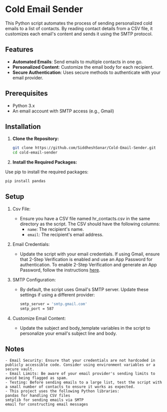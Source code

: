 # Cold Email Sender

This Python script automates the process of sending personalized cold emails to a list of contacts. By reading contact details from a CSV file, it customizes each email's content and sends it using the SMTP protocol.

## Features

- **Automated Emails**: Send emails to multiple contacts in one go.
- **Personalized Content**: Customize the email body for each recipient.
- **Secure Authentication**: Uses secure methods to authenticate with your email provider.

## Prerequisites

- Python 3.x
- An email account with SMTP access (e.g., Gmail)

## Installation

1. **Clone the Repository:**

   ```bash
   git clone https://github.com/SiddheshSonar/Cold-Email-Sender.git
   cd cold-email-sender
    ```

2. **Install the Required Packages:**

Use pip to install the required packages:

   ```bash
   pip install pandas
   ```

## Setup

1. Csv File:
    - Ensure you have a CSV file named hr_contacts.csv in the same directory as the script. The CSV should have the following columns:
        - `name`: The recipient's name.
        - `email`: The recipient's email address.
        
2. Email Credentials:
    - Update the script with your email credentials. If using Gmail, ensure that 2-Step Verification is enabled and use an App Password for authentication. To enable 2-Step Verification and generate an App Password, follow the instructions [here](https://support.google.com/accounts/answer/185833?hl=en).

3. SMTP Configuration:
    - By default, the script uses Gmail's SMTP server. Update these settings if using a different provider:
        ```bash
        smtp_server = 'smtp.gmail.com'
        smtp_port = 587
        ```

4. Customize Email Content:
    - Update the subject and body_template variables in the script to personalize your email's subject line and body.

## Notes
    - Email Security: Ensure that your credentials are not hardcoded in publicly accessible code. Consider using environment variables or a secure vault.
    - Email Limits: Be aware of your email provider's sending limits to avoid being flagged as spam.
    - Testing: Before sending emails to a large list, test the script with a small number of contacts to ensure it works as expected.
    - This project uses the following Python libraries:
    pandas for handling CSV files
    smtplib for sending emails via SMTP
    email for constructing email messages